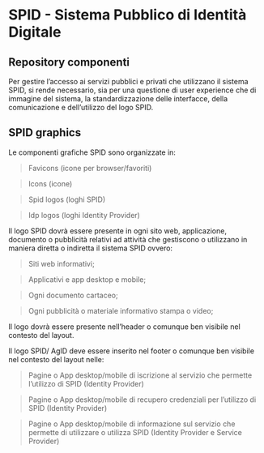 # SPID - Sistema Pubblico di Identità Digitale
## Repository componenti

Per gestire l’accesso ai servizi pubblici e privati che utilizzano il sistema SPID, si rende necessario, sia per una questione di user experience che di immagine del sistema, la standardizzazione delle interfacce, della comunicazione e dell’utilizzo del logo SPID.

## SPID graphics

Le componenti grafiche SPID sono organizzate in:
> Favicons (icone per browser/favoriti)

> Icons (icone)

> Spid logos (loghi SPID)

> Idp logos (loghi Identity Provider)

Il logo SPID dovrà essere presente in ogni sito web, applicazione, documento o pubblicità relativi ad attività che gestiscono o utilizzano in maniera diretta o indiretta il sistema SPID ovvero:

> Siti web informativi;

> Applicativi e app desktop e mobile;

> Ogni documento cartaceo;

> Ogni pubblicità o materiale informativo stampa o video;

Il logo dovrà essere presente nell’header o comunque ben visibile nel contesto del layout.

Il logo SPID/ AgID deve essere inserito nel footer o comunque ben visibile nel contesto del layout nelle:

> Pagine o App desktop/mobile di iscrizione al servizio che permette l’utilizzo di SPID (Identity Provider)

> Pagine o App desktop/mobile di recupero credenziali per l’utilizzo di SPID (Identity Provider)

> Pagine o App desktop/mobile di informazione sul servizio che permette di utilizzare o utilizza SPID (Identity Provider e Service Provider)
